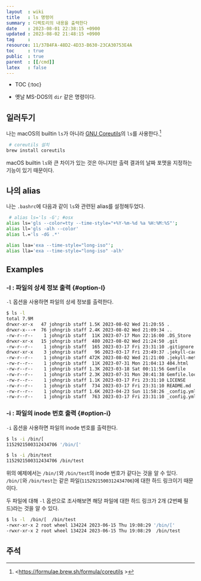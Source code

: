 ```yaml
---
layout  : wiki
title   : ls 명령어
summary : 디렉토리의 내용을 출력한다
date    : 2023-08-01 22:38:15 +0900
updated : 2023-08-02 21:48:15 +0900
tag     : 
resource: 11/37B4FA-48D2-4D33-B630-23CA30753E4A
toc     : true
public  : true
parent  : [[/cmd]]
latex   : false
---
```

* TOC
{:toc}

- 옛날 MS-DOS의 `dir` 같은 명령이다.

## 일러두기

나는 macOS의 builtin `ls`가 아니라 [GNU Coreutils]( https://www.gnu.org/software/coreutils/ )의 `ls`를 사용한다.[^coreutils]

```bash
 # coreutils 설치
brew install coreutils
```

macOS builtin `ls`와 큰 차이가 있는 것은 아니지만 출력 결과의 날짜 포맷을 지정하는 기능이 있기 때문이다.

## 나의 alias

나는 `.bashrc`에 다음과 같이 `ls`와 관련된 alias를 설정해두었다.

```bash
 # alias ls='ls -G'; #osx
alias ls='gls --color=tty --time-style="+%Y-%m-%d %a %H:%M:%S"';
alias ll='gls -alh --color'
alias l.='ls -dG .*'

alias lsa='exa --time-style="long-iso"';
alias lla='exa --time-style="long-iso" -alh'
```

## Examples

### -l : 파일의 상세 정보 출력 {#option-l}

`-l` 옵션을 사용하면 파일의 상세 정보를 출력한다.

```bash
$ ls -l
total 7.9M
drwxr-xr-x   47 johngrib staff 1.5K 2023-08-02 Wed 21:20:55 .
drwxr-x---+  76 johngrib staff 2.4K 2023-08-02 Wed 21:09:34 ..
-rw-r--r--    1 johngrib staff  11K 2023-07-17 Mon 22:16:00 .DS_Store
drwxr-xr-x   15 johngrib staff  480 2023-08-02 Wed 21:24:50 .git
-rw-r--r--    1 johngrib staff  165 2023-03-17 Fri 23:31:10 .gitignore
drwxr-xr-x    3 johngrib staff   96 2023-03-17 Fri 23:49:37 .jekyll-cache
-rw-r--r--    1 johngrib staff 472K 2023-08-02 Wed 21:21:00 .jekyll-metadata
-rw-r--r--    1 johngrib staff  11K 2023-07-31 Mon 21:04:13 404.html
-rw-r--r--    1 johngrib staff 1.3K 2023-03-18 Sat 00:11:56 Gemfile
-rw-r--r--    1 johngrib staff 2.3K 2023-07-31 Mon 20:41:38 Gemfile.lock
-rw-r--r--    1 johngrib staff 1.1K 2023-03-17 Fri 23:31:10 LICENSE
-rw-r--r--    1 johngrib staff  734 2023-03-17 Fri 23:31:10 README.md
-rw-r--r--    1 johngrib staff 1.6K 2023-04-23 Sun 11:58:26 _config.yml
-rw-r--r--    1 johngrib staff  763 2023-03-17 Fri 23:31:10 _config.yml.sample
```

### -i : 파일의 inode 번호 출력 {#option-i}

`-i` 옵션을 사용하면 파일의 inode 번호를 출력한다.

```bash
$ ls -i /bin/[
1152921500312434706 '/bin/['

$ ls -i /bin/test
1152921500312434706 /bin/test
```

위의 예제에서는 `/bin/[`와 `/bin/test`의 inode 번호가 같다는 것을 알 수 있다. `/bin/[`와 `/bin/test`는 같은 파일(`1152921500312434706`)에 대한 하드 링크이기 때문이다.

두 파일에 대해 `-l` 옵션으로 조사해보면 해당 파일에 대한 하드 링크가 2개 (2번째 필드)라는 것을 알 수 있다.

```bash
$ ls -l  /bin/[  /bin/test
-rwxr-xr-x 2 root wheel 134224 2023-06-15 Thu 19:08:29 '/bin/['
-rwxr-xr-x 2 root wheel 134224 2023-06-15 Thu 19:08:29  /bin/test
```

## 주석

[^coreutils]: <https://formulae.brew.sh/formula/coreutils >

